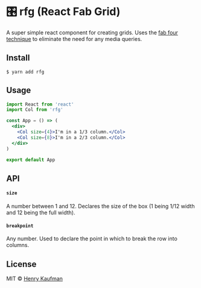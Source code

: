 # 🎛 rfg (React Fab Grid)

A super simple react component for creating grids. Uses the [fab four technique](https://medium.freecodecamp.org/the-fab-four-technique-to-create-responsive-emails-without-media-queries-baf11fdfa848) to eliminate the need for any media queries.

## Install

```shell
$ yarn add rfg
```

## Usage

```jsx
import React from 'react'
import Col from 'rfg'

const App = () => (
  <div>
    <Col size={4}>I'm in a 1/3 column.</Col>
    <Col size={8}>I'm in a 2/3 column.</Col>
  </div>
)

export default App
```

## API

#### `size`

A number between 1 and 12. Declares the size of the box (1 being 1/12 width and 12 being the full width).

#### `breakpoint`

Any number. Used to declare the point in which to break the row into columns.

## License

MIT © [Henry Kaufman](http://github.com/hcjk)